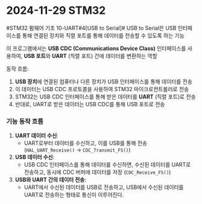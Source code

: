 # 2024-11-29 STM32

#STM32 펌웨어 기초 10-UART#4[USB to Serial]#
USB to Serial은 USB 인터페이스를 통해 연결된 장치와 직렬 포트를 통해 데이터를 전송할 수 있도록 하는 기능

이 프로그램에서는 **USB CDC (Communications Device Class)** 인터페이스를 사용하여, **USB 포트**와 **UART** (직렬 포트) 간에 데이터를 변환하는 역할

동작 흐름:

1. **USB 장치**에 연결된 컴퓨터나 다른 장치가 USB 인터페이스를 통해 데이터를 전송
2. 이 데이터는 USB CDC 프로토콜을 사용하여 STM32 마이크로컨트롤러로 전송
3. STM32는 USB CDC 인터페이스를 통해 받은 데이터를 **UART** (직렬 포트)로 전송
4. 반대로, UART로 받은 데이터는 USB CDC를 통해 USB 포트로 전송

### 기능 동작 흐름

1. **UART 데이터 수신**:
    - UART로부터 데이터를 수신하고, 이를 USB를 통해 전송 (`HAL_UART_Receive()` -> `CDC_Transmit_FS()`)
2. **USB 데이터 수신**:
    - USB CDC 인터페이스를 통해 데이터를 수신하면, 수신된 데이터를 UART로 전송하고, 동시에 CDC 버퍼에 데이터를 저장 (`CDC_Receive_FS()`)
3. **USB와 UART 간의 데이터 전송**:
    - UART에서 수신된 데이터를 USB로 전송하고, USB에서 수신된 데이터를 UART로 전송하는 형태로 통신이 이루어진다.
